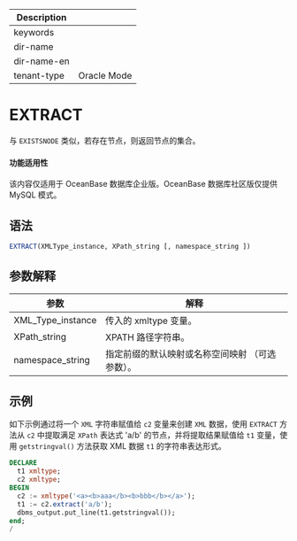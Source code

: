 | Description   |                 |
|---------------|-----------------|
| keywords      |                 |
| dir-name      |                 |
| dir-name-en   |                 |
| tenant-type   | Oracle Mode     |

# EXTRACT

与 `EXISTSNODE` 类似，若存在节点，则返回节点的集合。

  <main id="notice" >
    <h4>功能适用性</h4>
    <p>该内容仅适用于 OceanBase 数据库企业版。OceanBase 数据库社区版仅提供 MySQL 模式。</p>
  </main>

## 语法

```sql
EXTRACT(XMLType_instance, XPath_string [, namespace_string ])
```

## 参数解释

|   参数    |                   解释                   |
|---------|----------------------------------------|
| XML_Type_instance | 传入的 xmltype 变量。|
| XPath_string | XPATH 路径字符串。 |
| namespace_string | 指定前缀的默认映射或名称空间映射 （可选参数）。|

## 示例

如下示例通过将一个 `XML` 字符串赋值给 `c2` 变量来创建 `XML` 数据，使用 `EXTRACT` 方法从 `c2` 中提取满足 `XPath` 表达式 'a/b' 的节点，并将提取结果赋值给 `t1` 变量，使用 `getstringval()` 方法获取 XML 数据 `t1` 的字符串表达形式。

```sql
DECLARE
  t1 xmltype;
  c2 xmltype;
BEGIN
  c2 := xmltype('<a><b>aaa</b><b>bbb</b></a>');
  t1 := c2.extract('a/b');
  dbms_output.put_line(t1.getstringval());
end;
/
```
